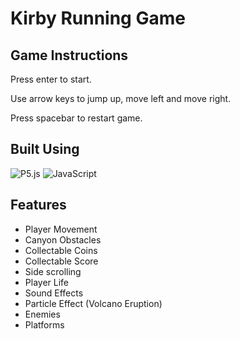 # Kirby Running Game

## Game Instructions 
Press enter to start.

Use arrow keys to jump up, move left and move right.

Press spacebar to restart game.

## Built Using

![P5.js](https://img.shields.io/badge/p5.js-ED225D?style=for-the-badge)
![JavaScript](https://img.shields.io/badge/JAVASCRIPT-F7DF1E?style=for-the-badge&logo=javascript&logoColor=black)

## Features
- Player Movement
- Canyon Obstacles
- Collectable Coins
- Collectable Score
- Side scrolling
- Player Life
- Sound Effects
- Particle Effect (Volcano Eruption)
- Enemies
- Platforms




 
